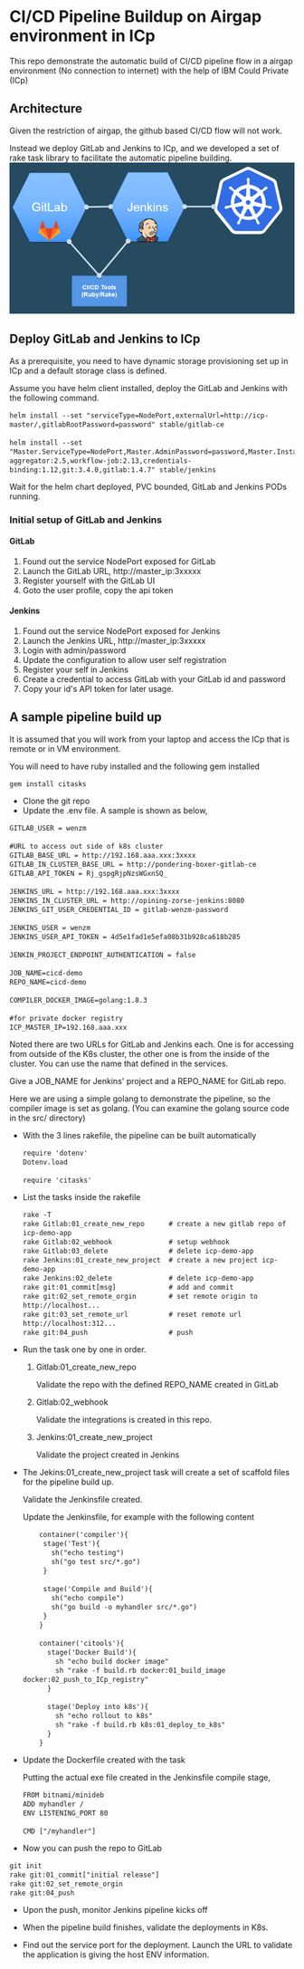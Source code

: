 # CI/CD Pipeline Buildup on Airgap environment in ICp

This repo demonstrate the automatic build of CI/CD pipeline flow in a airgap environment (No connection to internet) with the help of IBM Could Private (ICp)

## Architecture
Given the restriction of airgap, the github based CI/CD flow will not work. 

Instead we deploy GitLab and Jenkins to ICp, and we developed a set of rake task library to facilitate the automatic pipeline building.
![Architecture](images/arch.png)


## Deploy GitLab and Jenkins to ICp

As a prerequisite, you need to have dynamic storage provisioning set up in ICp and a default storage class is defined.

Assume you have helm client installed, deploy the GitLab and Jenkins with the following command. 

```
helm install --set "serviceType=NodePort,externalUrl=http://icp-master/,gitlabRootPassword=password" stable/gitlab-ce

helm install --set "Master.ServiceType=NodePort,Master.AdminPassword=password,Master.InstallPlugins=kubernetes:0.11,workflow-aggregator:2.5,workflow-job:2.13,credentials-binding:1.12,git:3.4.0,gitlab:1.4.7" stable/jenkins
```

Wait for the helm chart deployed, PVC bounded, GitLab and Jenkins PODs running.

### Initial setup of GitLab and Jenkins

#### GitLab
1. Found out the service NodePort exposed for GitLab
2. Launch the GitLab URL, http://master_ip:3xxxxx
3. Register yourself with the GitLab UI
4. Goto the user profile, copy the api token

#### Jenkins
1. Found out the service NodePort exposed for Jenkins
2. Launch the Jenkins URL, http://master_ip:3xxxxx
3. Login with admin/password
4. Update the configuration to allow user self registration
5. Register your self in Jenkins
6. Create a credential to access GitLab with your GitLab id and password
7. Copy your id's API token for later usage.

## A sample pipeline build up

It is assumed that you will work from your laptop and access the ICp that is remote or in VM environment.

You will need to have ruby installed and the following gem installed

```
gem install citasks
```

- Clone the git repo
- Update the .env file. A sample is shown as below,
```
GITLAB_USER = wenzm

#URL to access out side of k8s cluster
GITLAB_BASE_URL = http://192.168.aaa.xxx:3xxxx
GITLAB_IN_CLUSTER_BASE_URL = http://pondering-boxer-gitlab-ce
GITLAB_API_TOKEN = Rj_gspgRjpNzsWGxnSQ_

JENKINS_URL = http://192.168.aaa.xxx:3xxxx
JENKINS_IN_CLUSTER_URL = http://opining-zorse-jenkins:8080
JENKINS_GIT_USER_CREDENTIAL_ID = gitlab-wenzm-password

JENKINS_USER = wenzm
JENKINS_USER_API_TOKEN = 4d5e1fad1e5efa08b31b928ca618b285

JENKIN_PROJECT_ENDPOINT_AUTHENTICATION = false

JOB_NAME=cicd-demo
REPO_NAME=cicd-demo

COMPILER_DOCKER_IMAGE=golang:1.8.3

#for private docker registry
ICP_MASTER_IP=192.168.aaa.xxx
```

Noted there are two URLs for GitLab and Jenkins each. One is for accessing from outside of the K8s cluster, the other one is from the inside of the cluster. You can use the name that defined in the services.

Give a JOB_NAME for Jenkins' project and a REPO_NAME for GitLab repo.

Here we are using a simple golang to demonstrate the pipeline, so the compiler image is set as golang. (You can examine the golang source code in the src/ directory)

- With the 3 lines rakefile, the pipeline can be built automatically

  ```
  require 'dotenv'
  Dotenv.load

  require 'citasks'

  ```

- List the tasks inside the rakefile
  ```
  rake -T
  rake Gitlab:01_create_new_repo      # create a new gitlab repo of icp-demo-app
  rake Gitlab:02_webhook              # setup webhook
  rake Gitlab:03_delete               # delete icp-demo-app
  rake Jenkins:01_create_new_project  # create a new project icp-demo-app
  rake Jenkins:02_delete              # delete icp-demo-app
  rake git:01_commit[msg]             # add and commit
  rake git:02_set_remote_orgin        # set remote origin to http://localhost...
  rake git:03_set_remote_url          # reset remote url http://localhost:312...
  rake git:04_push                    # push
  ```

- Run the task one by one in order.
  1. Gitlab:01_create_new_repo
        
      Validate the repo with the defined REPO_NAME created in GitLab
  2. Gitlab:02_webhook
      
      Validate the integrations is created in this repo.

  3. Jenkins:01_create_new_project

      Validate the project created in Jenkins

- The Jekins:01_create_new_project task will create a set of scaffold files for the pipeline build up. 

  Validate the Jenkinsfile created.

  Update the Jenkinsfile, for example with the following content
  ```
      container('compiler'){
       stage('Test'){
         sh("echo testing")
         sh("go test src/*.go")
       }

       stage('Compile and Build'){
         sh("echo compile")
         sh("go build -o myhandler src/*.go")
       }
      }

      container('citools'){
        stage('Docker Build'){
          sh "echo build docker image"
          sh "rake -f build.rb docker:01_build_image docker:02_push_to_ICp_registry"  
        }

        stage('Deploy into k8s'){
          sh "echo rollout to k8s" 
          sh "rake -f build.rb k8s:01_deploy_to_k8s"
        }
      }
  ```
- Update the Dockerfile created with the task

  Putting the actual exe file created in the Jenkinsfile compile stage,

  ```
  FROM bitnami/minideb
  ADD myhandler /
  ENV LISTENING_PORT 80

  CMD ["/myhandler"]

  ```

- Now you can push the repo to GitLab
```
git init
rake git:01_commit["initial release"]
rake git:02_set_remote_orgin
rake git:04_push
```

- Upon the push, monitor Jenkins pipeline kicks off

- When the pipeline build finishes, validate the deployments in K8s. 

- Find out the service port for the deployment. Launch the URL to validate the application is giving the host ENV information.


